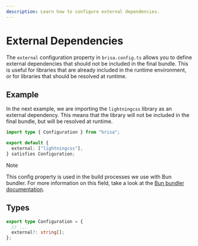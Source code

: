 ```yaml
---
description: Learn how to configure external dependencies.
---
```


# External Dependencies

The `external` configuration property in `brisa.config.ts` allows you to define external dependencies that should not be included in the final bundle. This is useful for libraries that are already included in the runtime environment, or for libraries that should be resolved at runtime.

## Example

In the next example, we are importing the `lightningcss` library as an external dependency. This means that the library will not be included in the final bundle, but will be resolved at runtime.


```ts 4
import type { Configuration } from "brisa";

export default {
  external: ["lightningcss"],
} satisfies Configuration;
```

> [!NOTE]
>
> This config property is used in the build processes we use with Bun bundler. For more information on this field, take a look at the [Bun bundler documentation](https://bun.sh/docs/bundler#external).

## Types

```ts
export type Configuration = {
  // ...
  external?: string[];
};
```